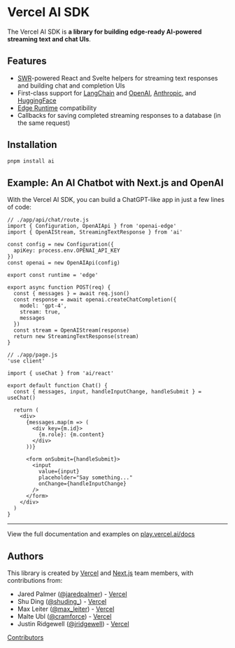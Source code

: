 # Vercel AI SDK

The Vercel AI SDK is **a library for building edge-ready AI-powered streaming text and chat UIs**.

## Features

- [SWR](https://swr.vercel.app)-powered React and Svelte helpers for streaming text responses and building chat and completion UIs
- First-class support for [LangChain](js.langchain.com/docs) and [OpenAI](https://openai.com), [Anthropic](https://anthropicai.com), and [HuggingFace](https://huggingface.co)
- [Edge Runtime](https://edge-runtime.vercel.app/) compatibility
- Callbacks for saving completed streaming responses to a database (in the same request)

## Installation

```sh
pnpm install ai
```

## Example: An AI Chatbot with Next.js and OpenAI

With the Vercel AI SDK, you can build a ChatGPT-like app in just a few lines of code:

```tsx
// ./app/api/chat/route.js
import { Configuration, OpenAIApi } from 'openai-edge'
import { OpenAIStream, StreamingTextResponse } from 'ai'

const config = new Configuration({
  apiKey: process.env.OPENAI_API_KEY
})
const openai = new OpenAIApi(config)

export const runtime = 'edge'

export async function POST(req) {
  const { messages } = await req.json()
  const response = await openai.createChatCompletion({
    model: 'gpt-4',
    stream: true,
    messages
  })
  const stream = OpenAIStream(response)
  return new StreamingTextResponse(stream)
}
```

```tsx
// ./app/page.js
'use client'

import { useChat } from 'ai/react'

export default function Chat() {
  const { messages, input, handleInputChange, handleSubmit } = useChat()

  return (
    <div>
      {messages.map(m => (
        <div key={m.id}>
          {m.role}: {m.content}
        </div>
      ))}

      <form onSubmit={handleSubmit}>
        <input
          value={input}
          placeholder="Say something..."
          onChange={handleInputChange}
        />
      </form>
    </div>
  )
}
```

---

View the full documentation and examples on [play.vercel.ai/docs](https://play.vercel.ai/docs)

## Authors

This library is created by [Vercel](https://vercel.com) and [Next.js](https://nextjs.org) team members, with contributions from:

- Jared Palmer ([@jaredpalmer](https://twitter.com/jaredpalmer)) - [Vercel](https://vercel.com)
- Shu Ding ([@shuding\_](https://twitter.com/shuding_)) - [Vercel](https://vercel.com)
- Max Leiter ([@max_leiter](https://twitter.com/max_leiter)) - [Vercel](https://vercel.com)
- Malte Ubl ([@cramforce](https://twitter.com/cramforce)) - [Vercel](https://vercel.com)
- Justin Ridgewell ([@jridgewell](https://github.com/jridgewell)) - [Vercel](https://vercel.com)

[Contributors](https://github.com/vercel-labs/ai/graphs/contributors)
